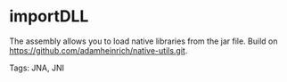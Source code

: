 # importDLL
The assembly allows you to load native libraries from the jar file.
Build on https://github.com/adamheinrich/native-utils.git.

Tags: JNA, JNI

